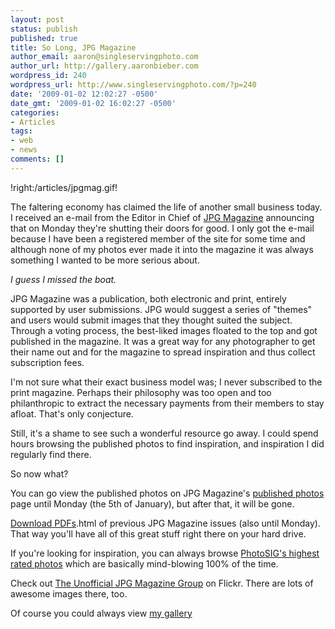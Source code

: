 ```yaml
---
layout: post
status: publish
published: true
title: So Long, JPG Magazine
author_email: aaron@singleservingphoto.com
author_url: http://gallery.aaronbieber.com
wordpress_id: 240
wordpress_url: http://www.singleservingphoto.com/?p=240
date: '2009-01-02 12:02:27 -0500'
date_gmt: '2009-01-02 16:02:27 -0500'
categories:
- Articles
tags:
- web
- news
comments: []
---
```

!right:/articles/jpgmag.gif!

The faltering economy has claimed the life of another small business
today. I received an e-mail from the Editor in Chief of [JPG
Magazine](http://jpgmag.com) announcing that on Monday they're shutting
their doors for good. I only got the e-mail because I have been a
registered member of the site for some time and although none of my
photos ever made it into the magazine it was always something I wanted
to be more serious about.

_I guess I missed the boat._

JPG Magazine was a publication, both electronic and print, entirely
supported by user submissions. JPG would suggest a series of "themes"
and users would submit images that they thought suited the subject.
Through a voting process, the best-liked images floated to the top and
got published in the magazine. It was a great way for any photographer
to get their name out and for the magazine to spread inspiration and
thus collect subscription fees.

I'm not sure what their exact business model was; I never subscribed to
the print magazine. Perhaps their philosophy was too open and too
philanthropic to extract the necessary payments from their members to
stay afloat. That's only conjecture.

Still, it's a shame to see such a wonderful resource go away. I could
spend hours browsing the published photos to find inspiration, and
inspiration I did regularly find there.

So now what?

You can go view the published photos on JPG Magazine's [published
photos](http://jpgmag.com/photos/published/) page until Monday (the 5th
of January), but after that, it will be gone.

[Download PDFs](http://www.jpgmag.com/downloads/archives).html of
previous JPG Magazine issues (also until Monday). That way you'll have
all of this great stuff right there on your hard drive.

If you're looking for inspiration, you can always browse [PhotoSIG's
highest rated photos](http://www.photosig.com/go/photos?sort=rating-d,)
which are basically mind-blowing 100% of the time.

Check out [The Unofficial JPG Magazine
Group](http://flickr.com/groups/jpgmag) on Flickr. There are lots of
awesome images there, too.

Of course you could always view [my
gallery](http://fisheyegallery.com...)
